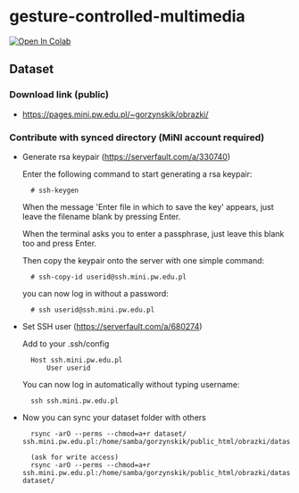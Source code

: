 # gesture-controlled-multimedia

[![Open In Colab](https://colab.research.google.com/assets/colab-badge.svg)](https://colab.research.google.com/github/holdenkold/gesture-controlled-multimedia/blob/master/modelTraining.ipynb)

## Dataset 

### Download link (public)

- https://pages.mini.pw.edu.pl/~gorzynskik/obrazki/

### Contribute with synced directory (MiNI account required)

- Generate rsa keypair (https://serverfault.com/a/330740)

    Enter the following command to start generating a rsa keypair:

        # ssh-keygen

    When the message 'Enter file in which to save the key' appears, just leave the filename blank by pressing Enter.

    When the terminal asks you to enter a passphrase, just leave this blank too and press Enter.

    Then copy the keypair onto the server with one simple command:

        # ssh-copy-id userid@ssh.mini.pw.edu.pl

    you can now log in without a password:

        # ssh userid@ssh.mini.pw.edu.pl

- Set SSH user (https://serverfault.com/a/680274)

    Add to your .ssh/config

        Host ssh.mini.pw.edu.pl
            User userid

    You can now log in automatically without typing username:

        ssh ssh.mini.pw.edu.pl


- Now you can sync your dataset folder with others 

        rsync -arO --perms --chmod=a+r dataset/ ssh.mini.pw.edu.pl:/home/samba/gorzynskik/public_html/obrazki/dataset

        (ask for write access)
        rsync -arO --perms --chmod=a+r ssh.mini.pw.edu.pl:/home/samba/gorzynskik/public_html/obrazki/dataset dataset/
